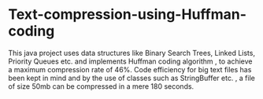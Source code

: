 Text-compression-using-Huffman-coding
=====================================

This java project uses data structures like Binary Search Trees, Linked Lists, Priority Queues etc. and implements Huffman coding algorithm , to achieve a maximum compression rate of 46%. Code efficiency for big text files has been kept in mind and by the use of classes such as StringBuffer etc. , a file of size 50mb can be compressed in a mere 180 seconds. 

